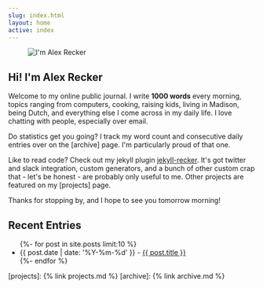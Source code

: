 ```yaml
---
slug: index.html
layout: home
active: index
---
```


<figure class="float-left hide-on-mobile">
  <img src="{{ site.baseurl }}assets/images/me.jpg" alt="I'm Alex Recker">
</figure>

## Hi!  I'm Alex Recker

Welcome to my online public journal.  I write **1000 words** every
morning, topics ranging from computers, cooking, raising kids, living
in Madison, being Dutch, and everything else I come across in my daily
life.  I love chatting with people, especially over email.

Do statistics get you going?  I track my word count and consecutive
daily entries over on the [archive] page.  I'm particularly proud of
that one.

Like to read code?  Check out my jekyll plugin [jekyll-recker].  It's
got twitter and slack integration, custom generators, and a bunch of
other custom crap that - let's be honest - are probably only useful to
me.  Other projects are featured on my [projects] page.

Thanks for stopping by, and I hope to see you tomorrow morning!

## Recent Entries

<ul class="unstyled">
  {%- for post in site.posts limit:10 %}
  <li>{{ post.date | date: '%Y-%m-%d' }} - <a href="{{ post.url }}">{{ post.title }}</a></li>
  {%- endfor %}
</ul>

[jekyll-recker]: https://github.com/arecker/jekyll-recker/
[projects]: {% link projects.md %}
[archive]: {% link archive.md %}
